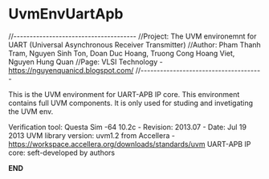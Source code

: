 # UvmEnvUartApb
//--------------------------------------
//Project: The UVM environemnt for UART (Universal Asynchronous Receiver Transmitter)
//Author:  Pham Thanh Tram, Nguyen Sinh Ton, Doan Duc Hoang, Truong Cong Hoang Viet, Nguyen Hung Quan
//Page:    VLSI Technology - https://nguyenquanicd.blogspot.com/
//--------------------------------------

This is the UVM environment for UART-APB IP core. This environment contains full UVM components. It is only used for studing and invetigating the UVM env.

Verification tool: Questa Sim -64 10.2c - Revision: 2013.07 - Date: Jul 19 2013
UVM library version: uvm1.2 from Accellera - https://workspace.accellera.org/downloads/standards/uvm
UART-APB IP core: seft-developed by authors

__END__
